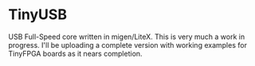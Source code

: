 # TinyUSB
USB Full-Speed core written in migen/LiteX. This is very much a work in progress.  I'll be uploading a complete version with working examples for TinyFPGA boards as it nears completion.

